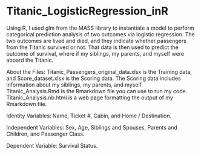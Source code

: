 # Titanic_LogisticRegression_inR
Using R, I used glm from the MASS library to instantiate a model to perform categorical prediction analysis of two outcomes via logistic regression. The two outcomes are lived and died, and they indicate whether passengers from the Titanic survived or not. That data is then used to predict the outcome of survival, where if my siblings, my parents, and myself were aboard the Titanic.

About the Files:
Titanic_Passengers_original_data.xlsx is the Training data, and Score_dataset.xlsx is the Scoring data. The Scoring data includes information about my siblings, my parents, and myself. Titanic_Analysis.Rmd is the Rmarkdown file you can use to run my code. Titanic_Analysis.nb.html is a web page formatting the output of my Rmarkdown file.

Identity Variables:
Name, Ticket #, Cabin, and Home / Destination.

Independent Variables:
Sex, Age, Siblings and Spouses, Parents and Children, and Passenger Class.

Dependent Variable:
Survival Status.
